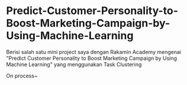 # Predict-Customer-Personality-to-Boost-Marketing-Campaign-by-Using-Machine-Learning
Berisi salah satu mini project saya dengan Rakamin Academy mengenai "Predict Customer Personality to Boost Marketing Campaign by Using Machine Learning" yang menggunakan Task Clustering



On process~
